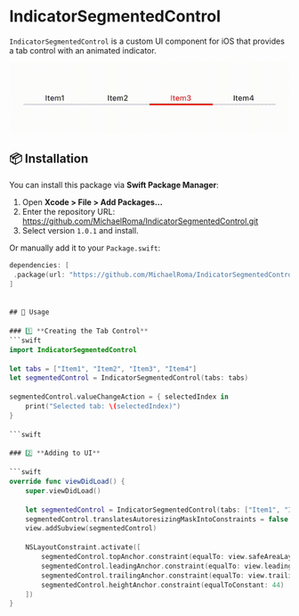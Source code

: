 # IndicatorSegmentedControl

`IndicatorSegmentedControl` is a custom UI component for iOS that provides a tab control with an animated indicator.

![Demo](https://github.com/MichaelRoma/IndicatorSegmentedControl/blob/main/demo.gif)

## 📦 Installation

You can install this package via **Swift Package Manager**:

1. Open **Xcode > File > Add Packages...**
2. Enter the repository URL: https://github.com/MichaelRoma/IndicatorSegmentedControl.git
3. Select version `1.0.1` and install.

Or manually add it to your `Package.swift`:

```swift
dependencies: [
 .package(url: "https://github.com/MichaelRoma/IndicatorSegmentedControl.git", from: "1.0.1")
]


## 🚀 Usage

### 1️⃣ **Creating the Tab Control**
```swift
import IndicatorSegmentedControl

let tabs = ["Item1", "Item2", "Item3", "Item4"]
let segmentedControl = IndicatorSegmentedControl(tabs: tabs)

segmentedControl.valueChangeAction = { selectedIndex in
    print("Selected tab: \(selectedIndex)")
}

```swift

### 2️⃣ **Adding to UI**

```swift
override func viewDidLoad() {
    super.viewDidLoad()
    
    let segmentedControl = IndicatorSegmentedControl(tabs: ["Item1", "Item2", "Item3", "Item4"])
    segmentedControl.translatesAutoresizingMaskIntoConstraints = false
    view.addSubview(segmentedControl)

    NSLayoutConstraint.activate([
        segmentedControl.topAnchor.constraint(equalTo: view.safeAreaLayoutGuide.topAnchor, constant: 20),
        segmentedControl.leadingAnchor.constraint(equalTo: view.leadingAnchor, constant: 20),
        segmentedControl.trailingAnchor.constraint(equalTo: view.trailingAnchor, constant: -20),
        segmentedControl.heightAnchor.constraint(equalToConstant: 44)
    ])
}
